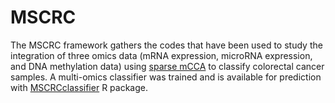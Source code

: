 ﻿# MSCRC

The MSCRC framework gathers the codes that have been used to study the integration of three omics data (mRNA expression, microRNA expression, and DNA methylation data) using [sparse mCCA](https://www.degruyter.com/document/doi/10.2202/1544-6115.1470/html) to classify colorectal cancer samples.
A multi-omics classifier was trained and is available for prediction with [MSCRCclassifier](https://github.com/Carpentierbio/MSCRCclassifier) R package.
